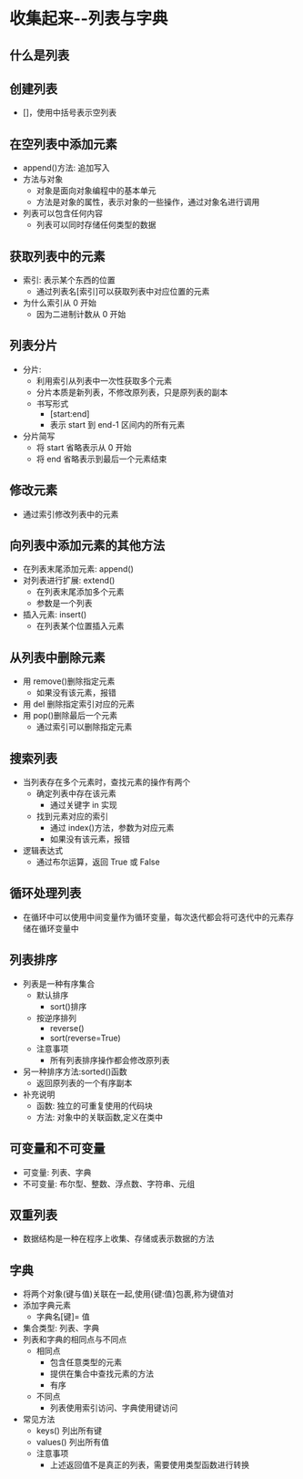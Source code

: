 # 收集起来--列表与字典

## 什么是列表

## 创建列表

- []，使用中括号表示空列表

## 在空列表中添加元素

- append()方法: 追加写入
- 方法与对象
  - 对象是面向对象编程中的基本单元
  - 方法是对象的属性，表示对象的一些操作，通过对象名进行调用
- 列表可以包含任何内容
  - 列表可以同时存储任何类型的数据

## 获取列表中的元素

- 索引: 表示某个东西的位置
  - 通过列表名[索引]可以获取列表中对应位置的元素
- 为什么索引从 0 开始
  - 因为二进制计数从 0 开始

## 列表分片

- 分片:
  - 利用索引从列表中一次性获取多个元素
  - 分片本质是新列表，不修改原列表，只是原列表的副本
  - 书写形式
    - [start:end]
    - 表示 start 到 end-1 区间内的所有元素
- 分片简写
  - 将 start 省略表示从 0 开始
  - 将 end 省略表示到最后一个元素结束

## 修改元素

- 通过索引修改列表中的元素

## 向列表中添加元素的其他方法

- 在列表末尾添加元素: append()
- 对列表进行扩展: extend()
  - 在列表末尾添加多个元素
  - 参数是一个列表
- 插入元素: insert()
  - 在列表某个位置插入元素

## 从列表中删除元素

- 用 remove()删除指定元素
  - 如果没有该元素，报错
- 用 del 删除指定索引对应的元素
- 用 pop()删除最后一个元素
  - 通过索引可以删除指定元素

## 搜索列表

- 当列表存在多个元素时，查找元素的操作有两个
  - 确定列表中存在该元素
    - 通过关键字 in 实现
  - 找到元素对应的索引
    - 通过 index()方法，参数为对应元素
    - 如果没有该元素，报错
- 逻辑表达式
  - 通过布尔运算，返回 True 或 False

## 循环处理列表

- 在循环中可以使用中间变量作为循环变量，每次迭代都会将可迭代中的元素存储在循环变量中

## 列表排序

- 列表是一种有序集合
  - 默认排序
    - sort()排序
  - 按逆序排列
    - reverse()
    - sort(reverse=True)
  - 注意事项
    - 所有列表排序操作都会修改原列表
- 另一种排序方法:sorted()函数
  - 返回原列表的一个有序副本
- 补充说明
  - 函数: 独立的可重复使用的代码块
  - 方法: 对象中的关联函数,定义在类中

## 可变量和不可变量

- 可变量: 列表、字典
- 不可变量: 布尔型、整数、浮点数、字符串、元组

## 双重列表

- 数据结构是一种在程序上收集、存储或表示数据的方法

## 字典

- 将两个对象(键与值)关联在一起,使用{键:值}包裹,称为键值对
- 添加字典元素
  - 字典名[键]= 值
- 集合类型: 列表、字典
- 列表和字典的相同点与不同点
  - 相同点
    - 包含任意类型的元素
    - 提供在集合中查找元素的方法
    - 有序
  - 不同点
    - 列表使用索引访问、字典使用键访问
- 常见方法
  - keys() 列出所有键
  - values() 列出所有值
  - 注意事项
    - 上述返回值不是真正的列表，需要使用类型函数进行转换
